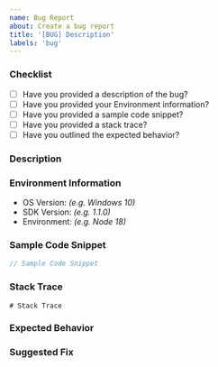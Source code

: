 ```yaml
---
name: Bug Report
about: Create a bug report
title: '[BUG] Description'
labels: 'bug'
---
```


### Checklist
 - [ ] Have you provided a description of the bug?
 - [ ] Have you provided your Environment information?
 - [ ] Have you provided a sample code snippet?
 - [ ] Have you provided a stack trace?
 - [ ] Have you outlined the expected behavior?

### Description
<!-- Please provide a clear and concise description of the bug. -->

### Environment Information
<!-- Please provide the version of the OS, SDK, and Environment you are experiencing the bug in. -->
 - OS Version: _(e.g. Windows 10)_
 - SDK Version: _(e.g. 1.1.0)_
 - Environment: _(e.g. Node 18)_

### Sample Code Snippet
<!-- Please provide a code snippet that produces or is relevant to the bug. -->
```js
// Sample Code Snippet
```

### Stack Trace
<!-- Please provide the stack trace that shows the bug. -->
```shell
# Stack Trace
```

### Expected Behavior
<!-- Please outline the expected behavior of the SDK. -->

### Suggested Fix
<!-- If you have a fix or a suggestion for how this bug may be resolved, describe it here. -->